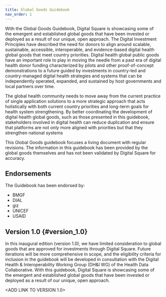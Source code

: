 ```yaml
---
title: Global Goods Guidebook
nav_order: 1
---
```


With the Global Goods Guidebook, Digital Square is showcasing some of
the emergent and established global goods that have been invested or
deployed as a result of our unique, open approach. The Digital
Investment Principles have described the need for donors to align around
scalable, sustainable, accessible, interoperable, and evidence-based
digital health global goods that meet country priorities. Digital health
global public goods have an important role to play in moving the needle
from a past era of digital health donor funding characterized by pilots
and other proof-of-concept demonstrations to a future guided by
investments in country-led and country-managed digital health strategies
and systems that can be independently operated, expanded, and sustained
by host governments and local partners over time.

The global health community needs to move away from the current practice
of single application solutions to a more strategic approach that acts
holistically with both current country priorities and long-term goals
for health system strengthening. By better coordinating the development
of digital health global goods, such as those presented in this
guidebook, stakeholders involved in digital health can reduce
duplication and ensure that platforms are not only more aligned with
priorities but that they strengthen national systems

This Global Goods guidebook focuses a living document with regular
revisions. The information in this guidebook has been provided by the
global goods themselves and has not been validated by Digital Square for
accuracy.

## Endorsements

The Guidebook has been endorsed by:

- BMGF
- DIAL
- giz
- UNICEF
- USAID

## Version 1.0 {#version_1.0}

In this inaugural edition (version 1.0), we have limited consideration
to global goods that are approved for investments through Digital
Square. Future iterations will be more comprehensive in scope, and the
eligibility criteria for inclusion in the guidebook will be developed in
consultation with the Digital Health & Interoperability Working Group
(DH&I WG) of the Health Data Collaborative. With this guidebook, Digital
Square is showcasing some of the emergent and established global goods
that have been invested or deployed as a result of our unique, open
approach.

\<ADD LINK TO VERSION 1.0\>
